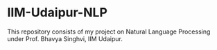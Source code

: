 # IIM-Udaipur-NLP
This repository consists of my project on Natural Language Processing under Prof. Bhavya Singhvi, IIM Udaipur.
